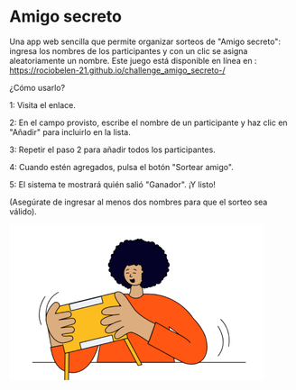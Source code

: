 # Amigo secreto
Una app web sencilla que permite organizar sorteos de "Amigo secreto": ingresa los nombres de los participantes y con un clic se asigna aleatoriamente un nombre. 
Este juego está disponible en línea en : https://rociobelen-21.github.io/challenge_amigo_secreto-/ 

¿Cómo usarlo?

1: Visita el enlace.

2: En el campo provisto, escribe el nombre de un participante y haz clic en "Añadir" para incluirlo en la lista.

3: Repetir el paso 2 para añadir todos los participantes.

4: Cuando estén agregados, pulsa el botón "Sortear amigo".

5: El sistema te mostrará quién salió "Ganador". ¡Y listo!

(Asegúrate de ingresar al menos dos nombres para que el sorteo sea válido).

![alt text](./assets/image.png) 

